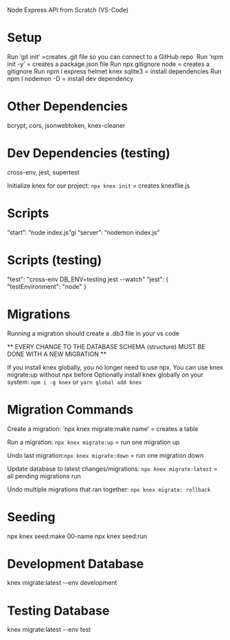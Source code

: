 Node Express API from Scratch (VS-Code)

# Setup
Run ‘git init’ =creates .git file so you can connect to a GitHub repo 
Run ‘npm init -y’ = creates a package.json file
Run npx gitignore node = creates a gitignore
Run npm i express helmet knex sqlite3 = install dependencies
Run npm I nodemon -D = install dev dependency

# Other Dependencies
bcrypt, cors, jsonwebtoken, knex-cleaner

# Dev Dependencies (testing)
cross-env, jest, supertest

Initialize knex for our project: `npx knex init` = creates knexfile.js

# Scripts
“start”: “node index.js”gi
“server”: “nodemon index.js”

# Scripts (testing)
"test": "cross-env DB_ENV=testing jest --watch"
"jest": {
    "testEnvironment": "node"
}

#  Migrations
Running a migration should create a .db3 file in your vs code

** EVERY CHANGE TO THE DATABASE SCHEMA (structure) MUST BE DONE WITH A NEW MIGRATION **

If you install knex globally, you no longer need to use npx. You can use knex migrate:up without npx before
Optionally install knex globally on your system: `npm i -g knex` or `yarn global add knex`

# Migration Commands
Create a migration:  ‘npx knex migrate:make name’ = creates a table 

Run a migration: `npx knex migrate:up` = run one migration up

Undo last migration:`npx knex migrate:down` = run one migration down

Update database to latest changes/migrations: `npx knex migrate:latest` = all pending migrations run

Undo multiple migrations that ran together: `npx knex migrate: rollback`

# Seeding
npx knex seed:make 00-name
npx knex seed:run

# Development Database
knex migrate:latest --env development

# Testing Database
knex migrate:latest --env test